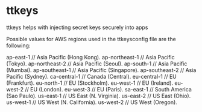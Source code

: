 # ttkeys
ttkeys helps with injecting secret keys securely into apps 

Possible values for AWS regions used in the ttkeysconfig file are the following:

ap-east-1      // Asia Pacific (Hong Kong).
ap-northeast-1 // Asia Pacific (Tokyo).
ap-northeast-2 // Asia Pacific (Seoul).
ap-south-1     // Asia Pacific (Mumbai).
ap-southeast-1 // Asia Pacific (Singapore).
ap-southeast-2 // Asia Pacific (Sydney).
ca-central-1   // Canada (Central).
eu-central-1   // EU (Frankfurt).
eu-north-1     // EU (Stockholm).
eu-west-1      // EU (Ireland).
eu-west-2      // EU (London).
eu-west-3      // EU (Paris).
sa-east-1      // South America (Sao Paulo).
us-east-1      // US East (N. Virginia).
us-east-2      // US East (Ohio).
us-west-1      // US West (N. California).
us-west-2      // US West (Oregon).
